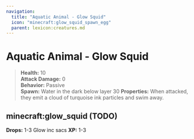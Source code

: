 ```yaml
---
navigation:
  title: "Aquatic Animal - Glow Squid"
  icon: "minecraft:glow_squid_spawn_egg"
  parent: lexicon:creatures.md
---
```


# Aquatic Animal - Glow Squid

> __Health:__ 10     
> __Attack Damage:__ 0    
> __Behavior:__ Passive     
> __Spawn:__ Water in the dark below layer 30 
> __Properties:__ 
When attacked, they emit a cloud of turquoise ink particles and swim away.

## minecraft:glow_squid (TODO)

<GameScene zoom={2}>
  <Entity id="minecraft:glow_squid" y={-0.7} />
</GameScene>

__Drops:__ 1-3 Glow inc sacs  __XP:__ 1-3

